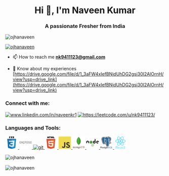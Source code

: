 <h1 align="center">Hi 👋, I'm Naveen Kumar</h1>
<h3 align="center">A passionate Fresher from India</h3>

<p align="left"> <img src="https://komarev.com/ghpvc/?username=ojhanaveen&label=Profile%20views&color=0e75b6&style=flat" alt="ojhanaveen" /> </p>

<p align="left"> <a href="https://github.com/ryo-ma/github-profile-trophy"><img src="https://github-profile-trophy.vercel.app/?username=ojhanaveen" alt="ojhanaveen" /></a> </p>

- 📫 How to reach me **nk9411123@gmail.com**

- 📄 Know about my experiences [https://drive.google.com/file/d/1_3aFW4xIefBNjdUhDG2gsi30I2AlOrnH/view?usp=drive_link](https://drive.google.com/file/d/1_3aFW4xIefBNjdUhDG2gsi30I2AlOrnH/view?usp=drive_link)

<h3 align="left">Connect with me:</h3>
<p align="left">
<a href="https:/naveenkr1" target="blank"><img align="center" src="https://raw.githubusercontent.com/rahuldkjain/github-profile-readme-generator/master/src/images/icons/Social/linked-in-alt.svg" alt="www.linkedin.com/in/naveenkr1" height="30" width="40" /></a>
<a href="https://www.leetcode.com/https://leetcode.com/u/nk9411123/" target="blank"><img align="center" src="https://raw.githubusercontent.com/rahuldkjain/github-profile-readme-generator/master/src/images/icons/Social/leet-code.svg" alt="https://leetcode.com/u/nk9411123/" height="30" width="40" /></a>
</p>

<h3 align="left">Languages and Tools:</h3>
<p align="left"> <a href="https://www.w3schools.com/css/" target="_blank" rel="noreferrer"> <img src="https://raw.githubusercontent.com/devicons/devicon/master/icons/css3/css3-original-wordmark.svg" alt="css3" width="40" height="40"/> </a> <a href="https://expressjs.com" target="_blank" rel="noreferrer"> <img src="https://raw.githubusercontent.com/devicons/devicon/master/icons/express/express-original-wordmark.svg" alt="express" width="40" height="40"/> </a> <a href="https://git-scm.com/" target="_blank" rel="noreferrer"> <img src="https://www.vectorlogo.zone/logos/git-scm/git-scm-icon.svg" alt="git" width="40" height="40"/> </a> <a href="https://www.w3.org/html/" target="_blank" rel="noreferrer"> <img src="https://raw.githubusercontent.com/devicons/devicon/master/icons/html5/html5-original-wordmark.svg" alt="html5" width="40" height="40"/> </a> <a href="https://developer.mozilla.org/en-US/docs/Web/JavaScript" target="_blank" rel="noreferrer"> <img src="https://raw.githubusercontent.com/devicons/devicon/master/icons/javascript/javascript-original.svg" alt="javascript" width="40" height="40"/> </a> <a href="https://www.mongodb.com/" target="_blank" rel="noreferrer"> <img src="https://raw.githubusercontent.com/devicons/devicon/master/icons/mongodb/mongodb-original-wordmark.svg" alt="mongodb" width="40" height="40"/> </a> <a href="https://nodejs.org" target="_blank" rel="noreferrer"> <img src="https://raw.githubusercontent.com/devicons/devicon/master/icons/nodejs/nodejs-original-wordmark.svg" alt="nodejs" width="40" height="40"/> </a> <a href="https://www.postgresql.org" target="_blank" rel="noreferrer"> <img src="https://raw.githubusercontent.com/devicons/devicon/master/icons/postgresql/postgresql-original-wordmark.svg" alt="postgresql" width="40" height="40"/> </a> <a href="https://reactjs.org/" target="_blank" rel="noreferrer"> <img src="https://raw.githubusercontent.com/devicons/devicon/master/icons/react/react-original-wordmark.svg" alt="react" width="40" height="40"/> </a> </p>

<p><img align="center" src="https://github-readme-stats.vercel.app/api/top-langs?username=ojhanaveen&show_icons=true&locale=en&layout=compact" alt="ojhanaveen" /></p>

<p><img align="center" src="https://github-readme-streak-stats.herokuapp.com/?user=ojhanaveen&" alt="ojhanaveen" /></p>
